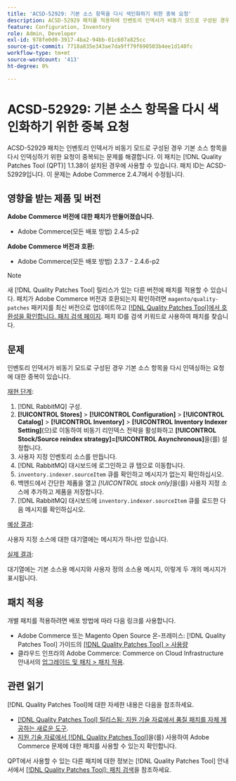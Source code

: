 ```yaml
---
title: 'ACSD-52929: 기본 소스 항목을 다시 색인화하기 위한 중복 요청'
description: ACSD-52929 패치를 적용하여 인벤토리 인덱서가 비동기 모드로 구성된 경우 기본 소스 항목을 다시 인덱싱하라는 중복 요청이 있는 Adobe Commerce 문제를 해결합니다.
feature: Configuration, Inventory
role: Admin, Developer
exl-id: 978fe0d0-3917-4ba2-94bb-01c607a825cc
source-git-commit: 7718a835e343ae7da9ff79f690503b4ee1d140fc
workflow-type: tm+mt
source-wordcount: '413'
ht-degree: 0%

---
```


# ACSD-52929: 기본 소스 항목을 다시 색인화하기 위한 중복 요청

ACSD-52929 패치는 인벤토리 인덱서가 비동기 모드로 구성된 경우 기본 소스 항목을 다시 인덱싱하기 위한 요청이 중복되는 문제를 해결합니다. 이 패치는 [!DNL Quality Patches Tool (QPT)] 1.1.38이 설치된 경우에 사용할 수 있습니다. 패치 ID는 ACSD-52929입니다. 이 문제는 Adobe Commerce 2.4.7에서 수정됩니다.

## 영향을 받는 제품 및 버전

**Adobe Commerce 버전에 대한 패치가 만들어졌습니다.**

* Adobe Commerce(모든 배포 방법) 2.4.5-p2

**Adobe Commerce 버전과 호환:**

* Adobe Commerce(모든 배포 방법) 2.3.7 - 2.4.6-p2

>[!NOTE]
>
>새 [!DNL Quality Patches Tool] 릴리스가 있는 다른 버전에 패치를 적용할 수 있습니다. 패치가 Adobe Commerce 버전과 호환되는지 확인하려면 `magento/quality-patches` 패키지를 최신 버전으로 업데이트하고 [[!DNL Quality Patches Tool]에서 호환성을 확인합니다. 패치 검색 페이지](https://experienceleague.adobe.com/tools/commerce-quality-patches/index.html). 패치 ID를 검색 키워드로 사용하여 패치를 찾습니다.

## 문제

인벤토리 인덱서가 비동기 모드로 구성된 경우 기본 소스 항목을 다시 인덱싱하는 요청에 대한 중복이 있습니다.

<u>재현 단계</u>:

1. [!DNL RabbitMQ] 구성.
1. **[!UICONTROL Stores]** > **[!UICONTROL Configuration]** > **[!UICONTROL Catalog]** > **[!UICONTROL Inventory]** > **[!UICONTROL Inventory Indexer Setting]**(으)로 이동하여 비동기 리인덱스 전략을 활성화하고 **[!UICONTROL Stock/Source reindex strategy]=[!UICONTROL Asynchronous]**&#x200B;을(를) 설정합니다.
1. 사용자 지정 인벤토리 소스를 만듭니다.
1. [!DNL RabbitMQ] 대시보드에 로그인하고 큐 탭으로 이동합니다.
1. `inventory.indexer.sourceItem` 큐를 확인하고 메시지가 없는지 확인하십시오.
1. 백엔드에서 간단한 제품을 열고 *[!UICONTROL stock only]*&#x200B;을(를) 사용자 지정 소스에 추가하고 제품을 저장합니다.
1. [!DNL RabbitMQ] 대시보드에 `inventory.indexer.sourceItem` 큐를 로드한 다음 메시지를 확인하십시오.

<u>예상 결과</u>:

사용자 지정 소스에 대한 대기열에는 메시지가 하나만 있습니다.

<u>실제 결과</u>:

대기열에는 기본 소스용 메시지와 사용자 정의 소스용 메시지, 이렇게 두 개의 메시지가 표시됩니다.

## 패치 적용

개별 패치를 적용하려면 배포 방법에 따라 다음 링크를 사용합니다.

* Adobe Commerce 또는 Magento Open Source 온-프레미스: [!DNL Quality Patches Tool] 가이드의 [[!DNL Quality Patches Tool] > 사용량](https://experienceleague.adobe.com/docs/commerce-operations/tools/quality-patches-tool/usage.html)
* 클라우드 인프라의 Adobe Commerce: Commerce on Cloud Infrastructure 안내서의 [업그레이드 및 패치 > 패치 적용](https://experienceleague.adobe.com/docs/commerce-cloud-service/user-guide/develop/upgrade/apply-patches.html).

## 관련 읽기

[!DNL Quality Patches Tool]에 대한 자세한 내용은 다음을 참조하세요.

* [[!DNL Quality Patches Tool] 릴리스됨: 지원 기술 자료에서 품질 패치를 자체 제공하는 새로운 도구](/help/announcements/adobe-commerce-announcements/magento-quality-patches-released-new-tool-to-self-serve-quality-patches.md).
* [지원 기술 자료에서  [!DNL Quality Patches Tool]](/help/support-tools/patches-available-in-qpt-tool/check-patch-for-magento-issue-with-magento-quality-patches.md)을(를) 사용하여 Adobe Commerce 문제에 대한 패치를 사용할 수 있는지 확인합니다.

QPT에서 사용할 수 있는 다른 패치에 대한 정보는 [!DNL Quality Patches Tool] 안내서에서 [[!DNL Quality Patches Tool]: 패치 검색](https://experienceleague.adobe.com/tools/commerce-quality-patches/index.html)을 참조하세요.
